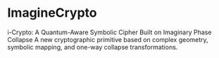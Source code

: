 # ImagineCrypto
i-Crypto: A Quantum-Aware Symbolic Cipher Built on Imaginary Phase Collapse A new cryptographic primitive based on complex geometry, symbolic mapping, and one-way collapse transformations.
